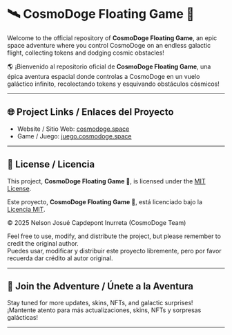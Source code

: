 # 🛰️ CosmoDoge Floating Game 🚀

<!-- Banner opcional (puedes subir una imagen luego y ponerla aquí)
![Welcome to CosmoDoge Floating Game](banner-cosmodoge.png
)
-->

Welcome to the official repository of **CosmoDoge Floating Game**, an epic space adventure where you control CosmoDoge on an endless galactic flight, collecting tokens and dodging cosmic obstacles!

🌎 ¡Bienvenido al repositorio oficial de **CosmoDoge Floating Game**, una épica aventura espacial donde controlas a CosmoDoge en un vuelo galáctico infinito, recolectando tokens y esquivando obstáculos cósmicos!

---

## 🌐 Project Links / Enlaces del Proyecto

- Website / Sitio Web: [cosmodoge.space](https://cosmodoge.space)
- Game / Juego: [juego.cosmodoge.space](https://juego.cosmodoge.space)

---

## 📜 License / Licencia

This project, **CosmoDoge Floating Game 🚀**, is licensed under the [MIT License](LICENSE).

Este proyecto, **CosmoDoge Floating Game 🚀**, está licenciado bajo la [Licencia MIT](LICENSE).

© 2025 Nelson Josué Capdepont Inurreta (CosmoDoge Team)

Feel free to use, modify, and distribute the project, but please remember to credit the original author.  
Puedes usar, modificar y distribuir este proyecto libremente, pero por favor recuerda dar crédito al autor original.

---

## 🚀 Join the Adventure / Únete a la Aventura

Stay tuned for more updates, skins, NFTs, and galactic surprises!  
¡Mantente atento para más actualizaciones, skins, NFTs y sorpresas galácticas!

---

